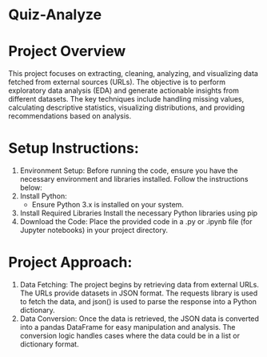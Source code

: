 # Quiz-Analyze
# Project Overview 
This project focuses on extracting, cleaning, analyzing, and visualizing data fetched from external sources (URLs). The objective is to perform exploratory data analysis (EDA) and generate actionable insights from different datasets. The key techniques include handling missing values, calculating descriptive statistics, visualizing distributions, and providing recommendations based on analysis.
# Setup Instructions:
 1. Environment Setup:
    Before running the code, ensure you have the necessary environment and 
    libraries installed. Follow the instructions below:
  1. Install Python:
     * Ensure Python 3.x is installed on your system.
 2. Install Required Libraries
      Install the necessary Python libraries using pip
 3. Download the Code:
    Place the provided code in a .py or .ipynb file (for Jupyter 
    notebooks) in your project directory.
  #  Project Approach:
   1. Data Fetching:
      The project begins by retrieving data from external URLs. The URLs provide datasets in JSON format. The requests library is used to fetch the data, and json() is used to parse the response into a Python dictionary.
   2. Data Conversion:
      Once the data is retrieved, the JSON data is converted into a pandas DataFrame for easy manipulation and analysis. The conversion logic handles cases where the data could be in a list or dictionary format.
      
  
